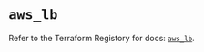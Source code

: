 # `aws_lb`

Refer to the Terraform Registory for docs: [`aws_lb`](https://www.terraform.io/docs/providers/aws/r/lb).
